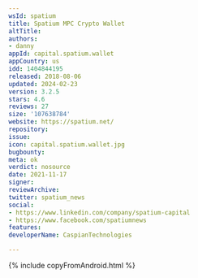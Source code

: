 ```yaml
---
wsId: spatium
title: Spatium MPC Crypto Wallet
altTitle: 
authors:
- danny
appId: capital.spatium.wallet
appCountry: us
idd: 1404844195
released: 2018-08-06
updated: 2024-02-23
version: 3.2.5
stars: 4.6
reviews: 27
size: '107638784'
website: https://spatium.net/
repository: 
issue: 
icon: capital.spatium.wallet.jpg
bugbounty: 
meta: ok
verdict: nosource
date: 2021-11-17
signer: 
reviewArchive: 
twitter: spatium_news
social:
- https://www.linkedin.com/company/spatium-capital
- https://www.facebook.com/spatiumnews
features: 
developerName: CaspianTechnologies

---
```


{% include copyFromAndroid.html %}
